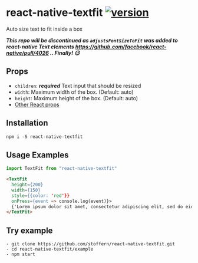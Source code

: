 # react-native-textfit [![version](https://img.shields.io/npm/v/react-native-textfit.svg)](https://www.npmjs.org/package/react-native-textfit)
Auto size text to fit inside a box 

***This repo will be discontinued as `adjustsFontSizeToFit` was added to react-native Text elements https://github.com/facebook/react-native/pull/4026 .. Finally! :wink:***


## Props

- `children`: ***required*** Text input that should be resized
- `width`: Maximum width of the box. (Default: auto)
- `height`: Maximum height of the box. (Default: auto)
- [Other React props](https://facebook.github.io/react-native/docs/text.html#props) 

## Installation

```js
npm i -S react-native-textfit
```

## Usage Examples

```js
import TextFit from "react-native-textfit"
```

```html
<TextFit
  height={200}
  width={150}
  style={{color: 'red'}}
  onPress={event => console.log(event)}>
  {'Lorem ipsum dolor sit amet, consectetur adipiscing elit, sed do eiusmod tempor incididunt ut labore et dolore magna aliqua. Ut enim ad minim veniam, quis nostrud exercitation ullamco laboris nisi ut aliquip ex ea commodo consequat. Duis aute irure dolor in reprehenderit in voluptate velit esse cillum dolore eu fugiat nulla pariatur. Excepteur sint occaecat cupidatat non proident, sunt in culpa qui officia deserunt mollit anim id est laborum.'}
</TextFit>
```

## Try example

```
- git clone https://github.com/stoffern/react-native-textfit.git
- cd react-native-textfit/example
- npm start
```
